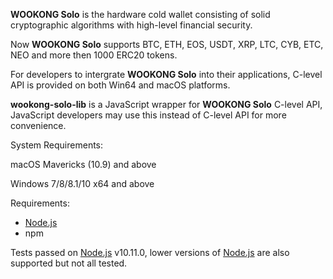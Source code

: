 **WOOKONG Solo** is the hardware cold wallet consisting of solid cryptographic algorithms with high-level financial security. 

Now **WOOKONG Solo** supports BTC, ETH, EOS, USDT, XRP, LTC, CYB, ETC, NEO and more then 1000 ERC20 tokens.

For developers to intergrate **WOOKONG Solo** into their applications, C-level API is provided on both Win64 and macOS platforms.

**wookong-solo-lib** is a JavaScript wrapper for **WOOKONG Solo** C-level API, JavaScript developers may use this instead of C-level API for more convenience.

System Requirements:

macOS Mavericks (10.9) and above

Windows 7/8/8.1/10 x64 and above

Requirements:
* [Node.js](https://nodejs.org/)
* npm

Tests passed on [Node.js](https://nodejs.org/) v10.11.0, lower versions of [Node.js](https://nodejs.org/) are also supported but not all tested.